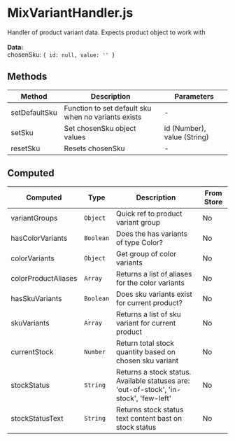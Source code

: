 # MixVariantHandler.js

Handler of product variant data. Expects product object to work with<br><br> **Data:**<br> chosenSku: `{ id: null, value: '' }`<br>

## Methods

<!-- @vuese:MixVariantHandler.js:methods:start -->
|Method|Description|Parameters|
|---|---|---|
|setDefaultSku|Function to set default sku when no variants exists|-|
|setSku|Set chosenSku object values|id (Number), value (String)|
|resetSku|Resets chosenSku|-|

<!-- @vuese:MixVariantHandler.js:methods:end -->


## Computed

<!-- @vuese:MixVariantHandler.js:computed:start -->
|Computed|Type|Description|From Store|
|---|---|---|---|
|variantGroups|`Object`|Quick ref to product variant group|No|
|hasColorVariants|`Boolean`|Does the has variants of type Color?|No|
|colorVariants|`Object`|Get group of color variants|No|
|colorProductAliases|`Array`|Returns a list of aliases for the color variants|No|
|hasSkuVariants|`Boolean`|Does sku variants exist for current product?|No|
|skuVariants|`Array`|Returns a list of sku variant for current product|No|
|currentStock|`Number`|Return total stock quantity based on chosen sku variant|No|
|stockStatus|`String`|Returns a stock status. Available statuses are: 'out-of-stock', 'in-stock', 'few-left'|No|
|stockStatusText|`String`|Returns stock status text content bast on stock status|No|

<!-- @vuese:MixVariantHandler.js:computed:end -->


